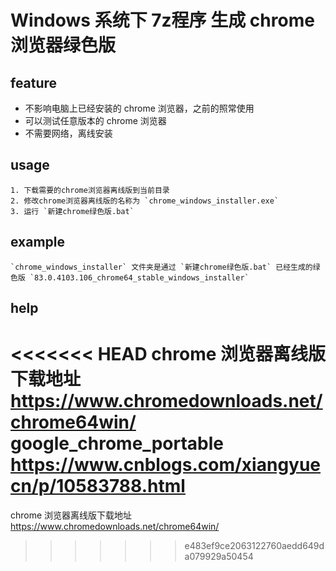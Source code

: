 # Windows 系统下 7z程序 生成 chrome 浏览器绿色版

## feature

- 不影响电脑上已经安装的 chrome 浏览器，之前的照常使用
- 可以测试任意版本的 chrome 浏览器
- 不需要网络，离线安装

## usage

    1. 下载需要的chrome浏览器离线版到当前目录
    2. 修改chrome浏览器离线版的名称为 `chrome_windows_installer.exe`
    3. 运行 `新建chrome绿色版.bat`

## example

    `chrome_windows_installer` 文件夹是通过 `新建chrome绿色版.bat` 已经生成的绿色版 `83.0.4103.106_chrome64_stable_windows_installer`

## help

<<<<<<< HEAD
chrome 浏览器离线版下载地址 https://www.chromedownloads.net/chrome64win/
google_chrome_portable https://www.cnblogs.com/xiangyuecn/p/10583788.html
=======
chrome 浏览器离线版下载地址 https://www.chromedownloads.net/chrome64win/
>>>>>>> e483ef9ce2063122760aedd649da079929a50454
